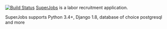 
[![Build Status](https://travis-ci.org/Copser/supervisor.svg?branch=master)](https://travis-ci.org/Copser/supervisor)
[SuperJobs](https://supremejobs.herokuapp.com) is a labor recruitment application.

SuperJobs supports Python 3.4+, Django 1.8, database of choice postgresql and more
